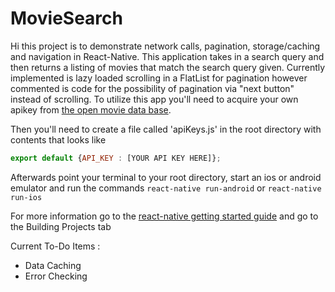 # MovieSearch

Hi this project is to demonstrate network calls, pagination, storage/caching and navigation in React-Native. This application takes in a search query
and then returns a listing of movies that match the search query given. Currently implemented is lazy loaded scrolling in a FlatList for pagination
however commented is code for the possibility of pagination via "next button" instead of scrolling. To utilize this app you'll need to acquire your
own apikey from [the open movie data base](http://www.omdbapi.com/).

Then you'll need to create a file called 'apiKeys.js' in the root directory with contents that looks like
```javascript
export default {API_KEY : [YOUR API KEY HERE]};
```
Afterwards point your terminal to your root directory, start an ios or android emulator and run the commands
`react-native run-android`
or
`react-native run-ios`


For more information go to the [react-native getting started guide](https://facebook.github.io/react-native/docs/getting-started) and go to the Building Projects tab


Current To-Do Items :

* Data Caching
* Error Checking
